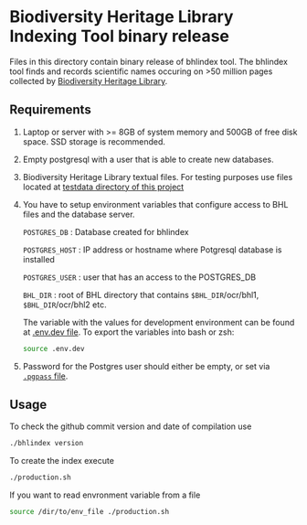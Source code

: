 # Biodiversity Heritage Library Indexing Tool binary release

Files in this directory contain binary release of bhlindex tool. The bhlindex
tool finds and records scientific names occuring on >50 million pages
collected by [Biodiversity Heritage Library](http://bhl.org).

## Requirements

1. Laptop or server with >= 8GB of system memory and 500GB of free disk space.
   SSD storage is recommended.

2. Empty postgresql with a user that is able to create new databases.

3. Biodiversity Heritage Library textual files. For testing purposes use files
   located at [testdata directory of this project][testdata]

4. You have to setup environment variables that configure access to BHL files
   and the database server.

    `POSTGRES_DB`
    : Database created for bhlindex

    `POSTGRES_HOST`
    : IP address or hostname where Potgresql database is installed

    `POSTGRES_USER`
    : user that has an access to the POSTGRES_DB

    `BHL_DIR`
    : root of BHL directory that contains `$BHL_DIR`/ocr/bhl1, `$BHL_DIR`/ocr/bhl2 etc.

      The variable with the values for development
      environment can be found at [.env.dev file][env]. To export the variables
      into bash or zsh:

      ```bash
      source .env.dev
      ```

5. Password for the Postgres user should either be empty, or set via
   [`.pgpass` file][pgpass].

## Usage

To check the github commit version and date of compilation use

```bash
./bhlindex version
```

To create the index execute

```bash
./production.sh
```

If you want to read envronment variable from a file

```bash
source /dir/to/env_file ./production.sh
```

[testdata]: https://github.com/gnames/bhlindex/tree/master/testdata/
[env]: https://raw.githubusercontent.com/gnames/bhlindex/master/.env.dev
[pgpass]: https://www.postgresql.org/docs/9.4/static/libpq-pgpass.html

